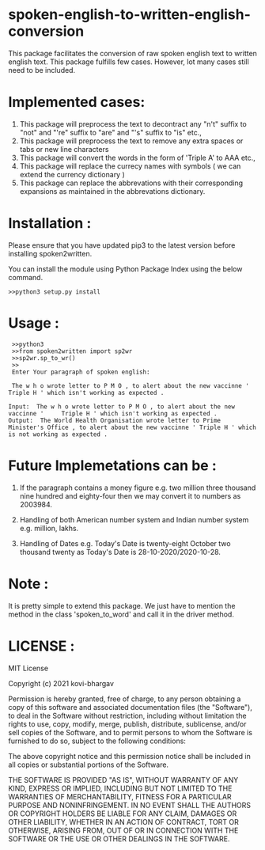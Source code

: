 # spoken-english-to-written-english-conversion

This package facilitates the conversion of raw spoken english text to written english text. This package fulfills few cases. However, lot many cases still need to be included.

# Implemented cases:
1) This package will preprocess the text to decontract any "n't" suffix to "not" and "'re" suffix to "are" and "'s" suffix to "is" etc.,
2) This package will preprocess the text to remove any extra spaces or tabs or new line characters
3) This package will convert the words in the form of 'Triple A' to AAA etc.,
4) This package will replace the currecy names with symbols ( we can extend the currency dictionary )
5) This package can replace the abbrevations with their corresponding expansions as maintained in the abbrevations dictionary.

# Installation :
Please ensure that you have updated pip3 to the latest version before installing spoken2written.

You can install the module using Python Package Index using the below command.
```
>>python3 setup.py install
```

# Usage :

```
 >>python3
 >>from spoken2written import sp2wr
 >>sp2wr.sp_to_wr()
 >>
 Enter Your paragraph of spoken english:
 
 The w h o wrote letter to P M O , to alert about the new vaccinne '     Triple H ' which isn't working as expected . 
 
Input:  The w h o wrote letter to P M O , to alert about the new vaccinne '     Triple H ' which isn't working as expected .
Output:  The World Health Organisation wrote letter to Prime Minister's Office , to alert about the new vaccinne ' Triple H ' which is not working as expected .
```
  
# Future Implemetations can be :

1) If the paragraph contains a money figure e.g. two million three thousand nine hundred and eighty-four then we may convert it to numbers as 2003984.

2) Handling of both American number system and Indian number system e.g. million, lakhs.

3) Handling of Dates e.g. Today's Date is twenty-eight October two thousand twenty as Today's Date is 28-10-2020/2020-10-28.

# Note :
It is pretty simple to extend this package. We just have to mention the method in the class 'spoken_to_word' and call it in the driver method.

# LICENSE :
MIT License

Copyright (c) 2021 kovi-bhargav

Permission is hereby granted, free of charge, to any person obtaining a copy
of this software and associated documentation files (the "Software"), to deal
in the Software without restriction, including without limitation the rights
to use, copy, modify, merge, publish, distribute, sublicense, and/or sell
copies of the Software, and to permit persons to whom the Software is
furnished to do so, subject to the following conditions:

The above copyright notice and this permission notice shall be included in all
copies or substantial portions of the Software.

THE SOFTWARE IS PROVIDED "AS IS", WITHOUT WARRANTY OF ANY KIND, EXPRESS OR
IMPLIED, INCLUDING BUT NOT LIMITED TO THE WARRANTIES OF MERCHANTABILITY,
FITNESS FOR A PARTICULAR PURPOSE AND NONINFRINGEMENT. IN NO EVENT SHALL THE
AUTHORS OR COPYRIGHT HOLDERS BE LIABLE FOR ANY CLAIM, DAMAGES OR OTHER
LIABILITY, WHETHER IN AN ACTION OF CONTRACT, TORT OR OTHERWISE, ARISING FROM,
OUT OF OR IN CONNECTION WITH THE SOFTWARE OR THE USE OR OTHER DEALINGS IN THE
SOFTWARE.
